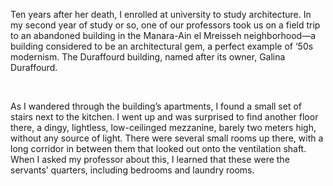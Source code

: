 Ten years after her death, I enrolled at university to study architecture. In my second year of study or so, one of our professors took us on a field trip to an abandoned building in the Manara-Ain el Mreisseh neighborhood—a building considered to be an architectural gem, a perfect example of ‘50s modernism. The Duraffourd building, named after its owner, Galina Duraffourd.

<br>

As I wandered through the building’s apartments, I found a small set of stairs next to the kitchen. I went up and was surprised to find another floor there, a dingy, lightless, low-ceilinged mezzanine, barely two meters high, without any source of light. There were several small rooms up there, with a long corridor in between them that looked out onto the ventilation shaft. When I asked my professor about this, I learned that these were the servants’ quarters, including bedrooms and laundry rooms.
